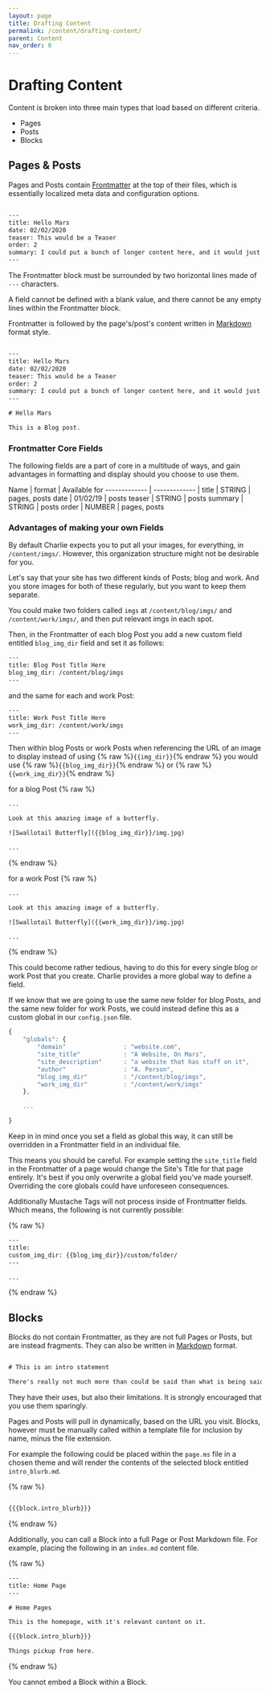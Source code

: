 ```yaml
---
layout: page
title: Drafting Content
permalink: /content/drafting-content/
parent: Content
nav_order: 0
---
```


# Drafting Content

Content is broken into three main types that load based on different criteria.

* Pages
* Posts
* Blocks

## Pages & Posts

Pages and Posts contain [Frontmatter](/definitions/#frontmatter) at the top of their files, which is essentially localized meta data and configuration options.


```html

---
title: Hello Mars
date: 02/02/2020
teaser: This would be a Teaser
order: 2
summary: I could put a bunch of longer content here, and it would just keep on wrapping and going and doing whatever it needs to do so that I could get myself into a situation where this is at least one paragraph.
---

```

The Frontmatter block must be surrounded by two horizontal lines made of `---` characters.

A field cannot be defined with a blank value, and there cannot be any empty lines within the Frontmatter block.

Frontmatter is followed by the page's/post's content written in [Markdown](https://daringfireball.net/projects/markdown/syntax) format style.

```html

---
title: Hello Mars
date: 02/02/2020
teaser: This would be a Teaser
order: 2
summary: I could put a bunch of longer content here, and it would just keep on wrapping and going and doing whatever it needs to do so that I could get myself into a situation where this is at least one paragraph.
---

# Hello Mars

This is a Blog post.

```

### Frontmatter Core Fields

The following fields are a part of core in a multitude of ways, and gain advantages in formatting and display should you choose to use them.

Name            | format | Available for
-------------   | ------------- |
title           | STRING        | pages, posts
date            | 01/02/19      | posts
teaser          | STRING        | posts
summary         | STRING        | posts
order           | NUMBER        | pages, posts

### Advantages of making your own Fields

By default Charlie expects you to put all your images, for everything, in `/content/imgs/`. However, this organization structure might not be desirable for you.

Let's say that your site has two different kinds of Posts; blog and work. And you store images for both of these regularly, but you want to keep them separate.

You could make two folders called `imgs` at `/content/blog/imgs/` and `/content/work/imgs/`, and then put relevant imgs in each spot.

Then, in the Frontmatter of each blog Post you add a new custom field entitled `blog_img_dir` field and set it as follows:

```html
---
title: Blog Post Title Here
blog_img_dir: /content/blog/imgs
---
```

and the same for each and work Post:


```html
---
title: Work Post Title Here
work_img_dir: /content/work/imgs
---
```


Then within blog Posts or work Posts when referencing the URL of an image to display instead of using {% raw %}`{{img_dir}}`{% endraw %} you would use {% raw %}`{{blog_img_dir}}`{% endraw %} or {% raw %}`{{work_img_dir}}`{% endraw %}


for a blog Post
{% raw %}
```html
...

Look at this amazing image of a butterfly.

![Swallotail Butterfly]({{blog_img_dir}}/img.jpg)

...
```
{% endraw %}

for a work Post
{% raw %}
```html
...

Look at this amazing image of a butterfly.

![Swallotail Butterfly]({{work_img_dir}}/img.jpg)

...
```
{% endraw %}

This could become rather tedious, having to do this for every single blog or work Post that you create. Charlie provides a more global way to define a field.

If we know that we are going to use the same new folder for blog Posts, and the same new folder for work Posts, we could instead define this as a custom global in our `config.json` file.

```js
{
    "globals": {
        "domain"                : "website.com",
        "site_title"            : "A Website, On Mars",
        "site_description"      : "a website that has stuff on it",
        "author"                : "A. Person",
        "blog_img_dir"          : "/content/blog/imgs",
        "work_img_dir"          : "/content/work/imgs"
    },

    ...

}
```

Keep in in mind once you set a field as global this way, it can still be overridden in a Frontmatter field in an individual file.

This means you should be careful. For example setting the `site_title` field in the Frontmatter of a page would change the Site's Title for that page entirely. It's best if you only overwrite a global field you've made yourself. Overriding the core globals could have unforeseen consequences.

Additionally Mustache Tags will not process inside of Frontmatter fields. Which means, the following is not currently possible:

{% raw %}
```html
---
title:
custom_img_dir: {{blog_img_dir}}/custom/folder/
---

...

```
{% endraw %}

## Blocks

Blocks do not contain Frontmatter, as they are not full Pages or Posts, but are instead fragments. They can also be written in [Markdown](https://daringfireball.net/projects/markdown/syntax) format.

```html

# This is an intro statement

There's really not much more than could be said than what is being said right now.

```

They have their uses, but also their limitations. It is strongly encouraged that you use them sparingly.

Pages and Posts will pull in dynamically, based on the URL you visit. Blocks, however must be manually called within a template file for inclusion by name, minus the file extension.

For example the following could be placed within the `page.ms` file in a chosen theme and will render the contents of the selected block entitled `intro_blurb.md`.

{% raw %}
```html

{{{block.intro_blurb}}}

```
{% endraw %}

Additionally, you can call a Block into a full Page or Post Markdown file. For example, placing the following in an `index.md` content file.


{% raw %}
```html
---
title: Home Page
---

# Home Pages

This is the homepage, with it's relevant content on it.

{{{block.intro_blurb}}}

Things pickup from here.

```
{% endraw %}

You cannot embed a Block within a Block.
